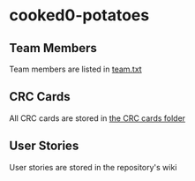 # cooked0-potatoes

## Team Members

Team members are listed in [team.txt](/doc/team.txt)

## CRC Cards

All CRC cards are stored in [the CRC cards folder](/doc/CRC%20cards/)

## User Stories

User stories are stored in the repository's wiki

